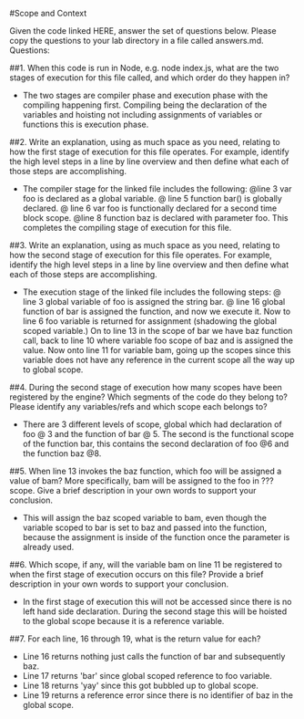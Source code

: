 #Scope and Context

Given the code linked HERE, answer the set of questions below. Please copy the questions to your lab directory in a file called answers.md.
Questions:

##1. When this code is run in Node, e.g. node index.js, what are the two stages of execution for this file called, and which order do they happen in?
- The two stages are compiler phase and execution phase with the compiling happening first. Compiling being the declaration of the variables and hoisting not including assignments of variables or functions this is execution phase.  

##2. Write an explanation, using as much space as you need, relating to how the first stage of execution for this file operates.
For example, identify the high level steps in a line by line overview and then define what each of those steps are accomplishing.
- The compiler stage for the linked file includes the following: @line 3 var foo is declared as a global variable. @ line 5 function bar() is globally declared. @ line 6 var foo is functionally declared for a second time block scope. @line 8 function baz is declared with parameter foo. This completes the compiling stage of execution for this file. 

##3. Write an explanation, using as much space as you need, relating to how the second stage of execution for this file operates.
For example, identify the high level steps in a line by line overview and then define what each of those steps are accomplishing.
- The execution stage of the linked file includes the following steps: @ line 3 global variable of foo is assigned the string bar. @ line 16 global function of bar is assigned the function, and now we execute it. Now to line 6 foo variable is returned for assignment (shadowing the global scoped variable.) On to line 13 in the scope of bar we have baz function call, back to line 10 where variable foo scope of baz and is assigned the value. Now onto line 11 for variable bam, going up the scopes since this variable does not have any reference in the current scope all the way up to global scope. 

##4. During the second stage of execution how many scopes have been registered by the engine?
Which segments of the code do they belong to?
Please identify any variables/refs and which scope each belongs to?
- There are 3 different levels of scope, global which had declaration of foo @ 3 and the function of bar @ 5. The second is the functional scope of the function bar, this contains the second declaration of foo @6 and the function baz @8. 

##5. When line 13 invokes the baz function, which foo will be assigned a value of bam? More specifically, bam will be assigned to the foo in ??? scope. Give a brief description in your own words to support your conclusion. 
- This will assign the baz scoped variable to bam, even though the variable scoped to bar is set to baz and passed into the function, because the assignment is inside of the function once the parameter is already used. 

##6. Which scope, if any, will the variable bam on line 11 be registered to when the first stage of execution occurs on this file? Provide a brief description in your own words to support your conclusion.
- In the first stage of execution this will not be accessed since there is no left hand side declaration. During the second stage this will be hoisted to the global scope because it is a reference variable. 

##7. For each line, 16 through 19, what is the return value for each?
- Line 16 returns nothing just calls the function of bar and subsequently baz.
- Line 17 returns 'bar' since global scoped reference to foo variable.
- Line 18 returns 'yay' since this got bubbled up to global scope. 
- Line 19 returns a reference error since there is no identifier of baz in the global scope. 
